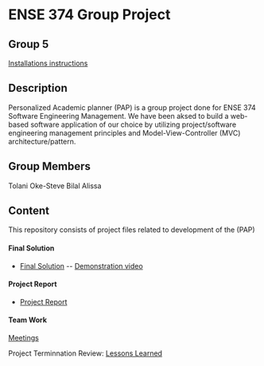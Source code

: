 # ENSE 374 Group Project

## Group 5

[Installations instructions]() 

## Description

Personalized Academic planner (PAP) is a group project done for ENSE 374 Software Engineering Management. We have been aksed to build a web-based software application of our choice by utilizing project/software engineering management principles and Model-View-Controller (MVC) architecture/pattern. 

## Group Members

Tolani Oke-Steve
Bilal Alissa

## Content
This repository consists of project files related to development of the (PAP)

#### Final Solution
- [Final Solution]()  -- [Demonstration video]()

#### Project Report
- [Project Report](https://github.com/ENSE374-F23/group5_proj/blob/main/Documents/REPORT.md) 

#### Team Work
 [Meetings]()

Project Terminnation Review: [Lessons Learned](https://github.com/ENSE374-F23/group5_proj/blob/main/Documents/Lessons%20Learned%20Report.docx)
